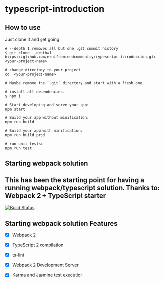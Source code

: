 # typescript-introduction

## How to use

Just clone it and get going.

```
# --depth 1 removes all but one .git commit history
$ git clone --depth=1 https://github.com/ernifrontendcommunity/typescript-introduction.git <your-project-name>

# change directory to your project
cd  <your-project-name>

# Maybe remove the `.git` directory and start with a fresh one.

# install all dependencies.
$ npm i

# Start developing and serve your app:
npm start

# Build your app without minification: 
npm run build

# Build your app with minification: 
npm run build.prod

# run unit tests:
npm run test
```

## Starting webpack solution

This has been the starting point for having a running webpack/typescript solution.
Thanks to:
Webpack 2 + TypeScript starter
---

[![Build Status](https://travis-ci.org/juristr/webpack-typescript-starter.svg?branch=master)](https://travis-ci.org/juristr/webpack-typescript-starter)

## Starting webpack solution Features

- [x] Webpack 2
- [x] TypeScript 2 compilation
- [x] ts-lint
- [x] Webpack 2 Development Server
- [x] Karma and Jasmine test execution

